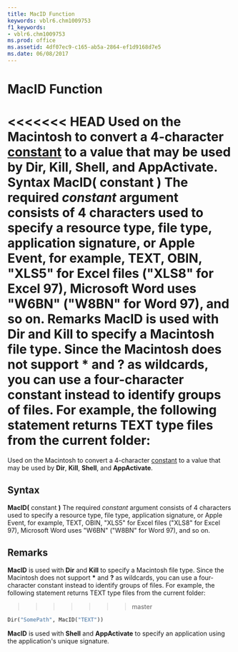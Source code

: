 ```yaml
---
title: MacID Function
keywords: vblr6.chm1009753
f1_keywords:
- vblr6.chm1009753
ms.prod: office
ms.assetid: 4df07ec9-c165-ab5a-2864-ef1d9168d7e5
ms.date: 06/08/2017
---
```



# MacID Function



<<<<<<< HEAD
Used on the Macintosh to convert a 4-character [constant](../../Glossary/vbe-glossary.md) to a value that may be used by **Dir**, **Kill**, **Shell**, and **AppActivate**.
 **Syntax**
 **MacID(** constant **)**
The required  _constant_ argument consists of 4 characters used to specify a resource type, file type, application signature, or Apple Event, for example, TEXT, OBIN, "XLS5" for Excel files ("XLS8" for Excel 97), Microsoft Word uses "W6BN" ("W8BN" for Word 97), and so on.
 **Remarks**
 **MacID** is used with **Dir** and **Kill** to specify a Macintosh file type. Since the Macintosh does not support **\*** and **?** as wildcards, you can use a four-character constant instead to identify groups of files. For example, the following statement returns TEXT type files from the current folder:
=======
Used on the Macintosh to convert a 4-character [constant](../../Glossary/vbe-glossary.md#constant) to a value that may be used by **Dir**, **Kill**, **Shell**, and **AppActivate**.

## Syntax

**MacID(** constant **)**
The required  _constant_ argument consists of 4 characters used to specify a resource type, file type, application signature, or Apple Event, for example, TEXT, OBIN, "XLS5" for Excel files ("XLS8" for Excel 97), Microsoft Word uses "W6BN" ("W8BN" for Word 97), and so on.

## Remarks

**MacID** is used with **Dir** and **Kill** to specify a Macintosh file type. Since the Macintosh does not support **\*** and **?** as wildcards, you can use a four-character constant instead to identify groups of files. For example, the following statement returns TEXT type files from the current folder:
>>>>>>> master



```vb
Dir("SomePath", MacID("TEXT"))


```

 **MacID** is used with **Shell** and **AppActivate** to specify an application using the application's unique signature.

